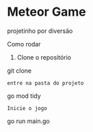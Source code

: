 # Meteor Game

projetinho por diversão

Como rodar

1. Clone o repositório

git clone

    entre na pasta do projeto

go mod tidy

    Inicie o jogo

go run main.go
